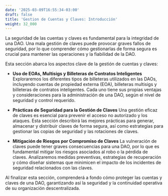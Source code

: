 ```yaml
---
date: '2025-03-09T16:55:34-03:00'
draft: false
title: 'Gestion de Cuentas y Claves: Introducción'
weight: 32_000
---
```


La seguridad de las cuentas y claves es fundamental para la integridad de una DAO. Una mala gestión de claves puede provocar graves fallos de seguridad, por lo que comprender cómo gestionarlas de forma segura es crucial para mantener las operaciones y la fiabilidad de la DAO.

Esta sección abarca los aspectos clave de la gestión de cuentas y claves:

- **Uso de EOAs, Multisigs y Billeteras de Contratos Inteligentes**
    Exploraremos los diferentes tipos de billeteras utilizados en las DAOs, incluyendo cuentas de propiedad externa (EOA), billeteras multisigs y billeteras de contratos inteligentes. Cada uno tiene sus propias ventajas y consideraciones para la administración de una DAO, según el nivel de seguridad y control requerido.

- **Prácticas de Seguridad para la Gestión de Claves**
    Una gestión eficaz de claves es esencial para prevenir el acceso no autorizado y los ataques. Esta sección describirá las mejores prácticas para generar, almacenar y distribuir claves de forma segura, así como estrategias para gestionar las copias de seguridad y las rotaciones de claves.

- **Mitigación de Riesgos por Compromiso de Claves**
    La vulneración de claves puede tener graves consecuencias para una DAO, por lo que es fundamental mitigar los riesgos asociados al robo o la pérdida de claves. Analizaremos medidas preventivas, estrategias de recuperación y cómo diseñar sistemas que minimicen el impacto de los incidentes de seguridad relacionados con las claves.

Al finalizar esta sección, comprenderá a fondo cómo proteger las cuentas y claves de una DAO, garantizando así la seguridad y la continuidad operativa de su organización descentralizada.